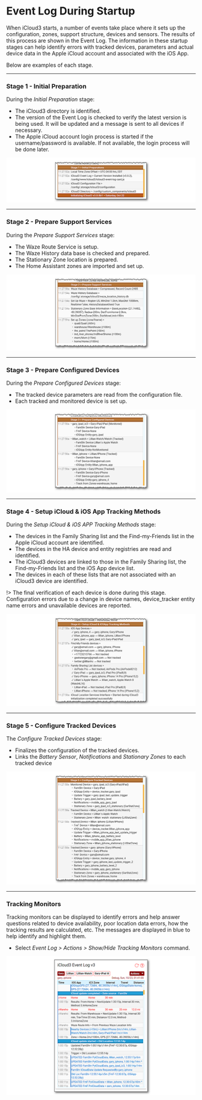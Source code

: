 # Event Log During Startup

When iCloud3 starts,  a number of events take place where it sets up the configuration, zones, support structure, devices and sensors. The results of this process are shown in the Event Log. The information in these startup stages can help identify errors with tracked devices, parameters and actual device data in the Apple iCloud account and associated with the iOS App.

Below are examples of each stage.

------
### Stage 1 - Initial Preparation

During the *Initial Preparation* stage:

- The iCloud3 directory is identified.
- The version of the Event Log is checked to verify the latest version is being used. It will be updated and a message is sent to all devices if necessary.
- The Apple iCloud account login process is started if the username/password is available. If not available, the login process will be done later.

![](../images/evlog-stage-1.png)


------
### Stage 2 - Prepare Support Services

During the *Prepare Support Services* stage:

- The Waze Route Service is setup.
- The Waze History data base is checked and prepared.
- The Stationary Zone location is prepared.
- The Home Assistant zones are imported and set up.

![](../images/evlog-stage-2.png)


------
### Stage 3 - Prepare Configured Devices

During the *Prepare Configured Devices* stage:

- The tracked device parameters are read from the configuration file.
- Each tracked and monitored device is set up.

![](../images/evlog-stage-3.png)


------
### Stage 4 - Setup iCloud & iOS App Tracking Methods

During the *Setup iCloud & iOS APP Tracking Methods* stage:

- The devices in the Family Sharing list and the Find-my-Friends list in the Apple iCloud account are identified.
- The devices in the HA device and entity registries are read and identified.
- The iCloud3 devices are linked to those in the Family Sharing list, the Find-my-Friends list and the iOS App device list.
- The devices in each of these lists that are not associated with an iCloud3 device are identified.

!> The final verification of each device is done during this stage. Configuration errors due to a change in device names, device_tracker entity name errors and unavailable devices are reported.

![](../images/evlog-stage-4.png)


------
### Stage 5 - Configure Tracked Devices

The *Configure Tracked Devices* stage:

- Finalizes the configuration of the tracked devices.
- Links the *Battery Sensor*, *Notifications* and *Stationary Zones* to each tracked device

![](../images/evlog-stage-5.png)


------
### Tracking Monitors

Tracking monitors can be displayed to identify errors and help answer questions related to device availability, poor location data errors, how the tracking results are calculated, etc. The messages are displayed in blue to help identify and highlight them.

- Select *Event Log > Actions > Show/Hide Tracking Monitors* command.

![](../images/tracking-gary-home-monitors.png)